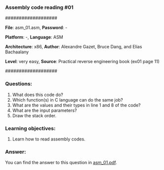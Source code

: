 ### Assembly code reading #01

###################

**File**: asm_01.asm,    **Password**: -

**Platform**: -,   **Language**: ASM

**Architecture**: x86,   **Author**: Alexandre Gazet, Bruce Dang, and Elias Bachaalany

**Level**: very easy,    **Source**: Practical reverse engineering book (ex01 page 11)

###################

### Questions:

1. What does this code do?
2. Which function(s) in C language can do the same job?
3. What are the values and their types in line 1 and 8 of the code?
3. What are the input parameters?
4. Draw the stack order.

### Learning objectives:

1. Learn how to read assembly codes.


### Answer:

You can find the answer to this question in [asm_01.pdf](https://github.com/filovirid/solveme/blob/master/asmex/asm01/asm_01.pdf).
